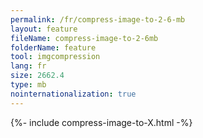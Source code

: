 ```yaml
---
permalink: /fr/compress-image-to-2-6-mb
layout: feature
fileName: compress-image-to-2-6mb
folderName: feature
tool: imgcompression
lang: fr
size: 2662.4
type: mb
nointernationalization: true
---
```

{%- include compress-image-to-X.html -%}
      